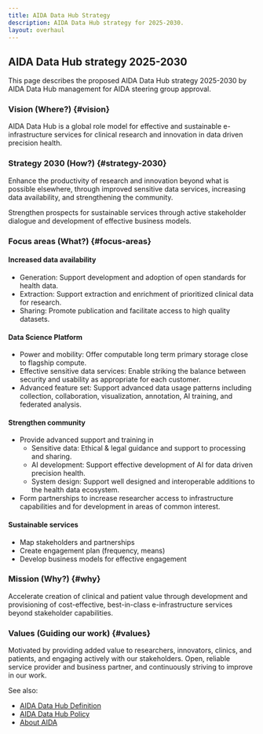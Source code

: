 ```yaml
---
title: AIDA Data Hub Strategy
description: AIDA Data Hub strategy for 2025-2030.
layout: overhaul
---
```

## AIDA Data Hub strategy 2025-2030

This page describes the proposed AIDA Data Hub strategy 2025-2030 by AIDA Data Hub management for AIDA steering group approval.

### Vision (Where?) {#vision}

AIDA Data Hub is a global role model for effective and sustainable e-infrastructure services for clinical research and innovation in data driven precision health.

### Strategy 2030 (How?) {#strategy-2030}

Enhance the productivity of research and innovation beyond what is possible elsewhere, through improved sensitive data services, increasing data availability, and strengthening the community.

Strengthen prospects for sustainable services through active stakeholder dialogue and development of effective business models.

### Focus areas (What?) {#focus-areas}

#### Increased data availability
* Generation: Support development and adoption of open standards for health data.
* Extraction: Support extraction and enrichment of prioritized clinical data for research.
* Sharing: Promote publication and facilitate access to high quality datasets.

#### Data Science Platform
* Power and mobility: Offer computable long term primary storage close to flagship compute.
* Effective sensitive data services: Enable striking the balance between security and usability as appropriate for each customer.
* Advanced feature set: Support advanced data usage patterns including collection, collaboration, visualization, annotation, AI training, and federated analysis.

#### Strengthen community
* Provide advanced support and training in
  * Sensitive data: Ethical & legal guidance and support to processing and sharing.
  * AI development: Support effective development of AI for data driven precision health.
  * System design: Support well designed and interoperable additions to the health data ecosystem.
* Form partnerships to increase researcher access to infrastructure capabilities and for development in areas of common interest.

#### Sustainable services
* Map stakeholders and partnerships
* Create engagement plan (frequency, means)
* Develop business models for effective engagement

### Mission (Why?) {#why}
Accelerate creation of clinical and patient value through development and provisioning of cost-effective, best-in-class e-infrastructure services beyond stakeholder capabilities.

### Values (Guiding our work) {#values}
Motivated by providing added value to researchers, innovators, clinics, and patients, and engaging actively with our stakeholders. Open, reliable service provider and business partner, and continuously striving to improve in our work.

See also:
* [AIDA Data Hub Definition](../definition)
* [AIDA Data Hub Policy](..)
* [About AIDA](/about/aida)
